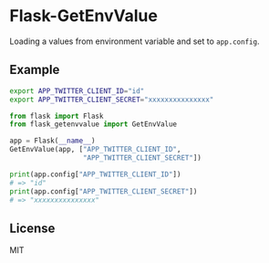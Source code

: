 # Flask-GetEnvValue

Loading a values from environment variable and set to `app.config`.


## Example

```sh
export APP_TWITTER_CLIENT_ID="id"
export APP_TWITTER_CLIENT_SECRET="xxxxxxxxxxxxxxx"
```

``` python
from flask import Flask
from flask_getenvvalue import GetEnvValue

app = Flask(__name__)
GetEnvValue(app, ["APP_TWITTER_CLIENT_ID",
                  "APP_TWITTER_CLIENT_SECRET"])

print(app.config["APP_TWITTER_CLIENT_ID"])
# => "id"
print(app.config["APP_TWITTER_CLIENT_SECRET"])
# => "xxxxxxxxxxxxxxx"
```

## License

MIT
